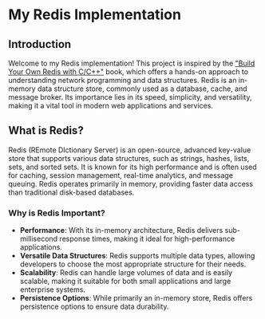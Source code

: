 # My Redis Implementation

## Introduction
Welcome to my Redis implementation! This project is inspired by the ["Build Your Own Redis with C/C++"](https://build-your-own.org/redis/) book, which offers a hands-on approach to understanding network programming and data structures. Redis is an in-memory data structure store, commonly used as a database, cache, and message broker. Its importance lies in its speed, simplicity, and versatility, making it a vital tool in modern web applications and services.

## What is Redis?
Redis (REmote DIctionary Server) is an open-source, advanced key-value store that supports various data structures, such as strings, hashes, lists, sets, and sorted sets. It is known for its high performance and is often used for caching, session management, real-time analytics, and message queuing. Redis operates primarily in memory, providing faster data access than traditional disk-based databases.

### Why is Redis Important?
- **Performance**: With its in-memory architecture, Redis delivers sub-millisecond response times, making it ideal for high-performance applications.
- **Versatile Data Structures**: Redis supports multiple data types, allowing developers to choose the most appropriate structure for their needs.
- **Scalability**: Redis can handle large volumes of data and is easily scalable, making it suitable for both small applications and large enterprise systems.
- **Persistence Options**: While primarily an in-memory store, Redis offers persistence options to ensure data durability.

